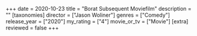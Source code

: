 +++
date = 2020-10-23
title = "Borat Subsequent Moviefilm"
description = ""
[taxonomies]
director = ["Jason Woliner"] 
genres = ["Comedy"]
release_year = ["2020"]
my_rating = ["4"]
movie_or_tv = ["Movie"]
[extra]
reviewed = false
+++

